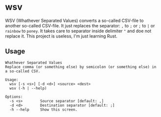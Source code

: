 # wsv
WSV (Whathever Separated Values) converts a so-called CSV-file to another so-called CSV-file. It just replaces the separator: `,` to `;` or `;` to `|` or `rainbow` to `poney`. It takes care to separator inside delimiter `"` and doe not replace it. This project is useless, I'm just learning Rust.

## Usage
```
Whathever Separated Values
Replace comma (or something else) by semicolon (or something else) in a so-called CSV.

Usage:
  wsv [-s <s>] [-d <d>] <source> <dest>
  wsv (-h | --help)

Options:
  -s <s>        Source separator [default: ,]
  -d <d>        Destination separator [default: ;]
  -h --help     Show this screen.
```
